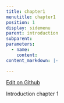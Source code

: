 ```yaml
---
title: chapter1
menutitle: chapter1
position: 1
display: sidemenu
parent: introduction
subparent: 
parameters:
  - name:
    content:
content_markdown: |-

---
```

<a class="editor-link" href="{{site.github}}chapter1.md">Edit on Github</a>

Introduction chapter 1
